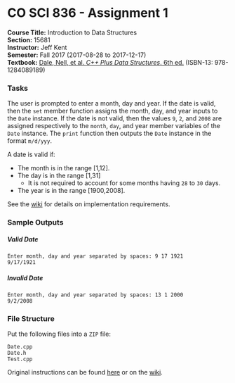 # CO SCI 836 - Assignment 1
**Course Title:** Introduction to Data Structures<br/>
**Section:** 15681<br/>
**Instructor:** Jeff Kent<br/>
**Semester:** Fall 2017 (2017-08-28 to 2017-12-17)<br/>
**Textbook:** [Dale, Nell, et al. _C++ Plus Data Structures_. 6th ed.](http://www.jblearning.com/catalog/9781284089189/) (ISBN-13: 978-1284089189)

### Tasks
The user is prompted to enter a month, day and year. If the date is valid, then
the `set` member function assigns the month, day, and year inputs to the `Date`
instance. If the date is not valid, then the values `9`, `2`, and `2008` are
assigned respectively to the `month`, `day`, and year member variables of the
`Date` instance. The `print` function then outputs the `Date` instance in the
format `m/d/yyy`.

A date is valid if:
* The month is in the range \[1,12].
* The day is in the range \[1,31]
    * It is not required to account for some months having `28` to `30` days.
* The year is in the range \[1900,2008].

See the [wiki](https://github.com/MarkKoz/COSCI-836/wiki/Assignment-1) for
details on implementation requirements.

### Sample Outputs
##### Valid Date
```
Enter month, day and year separated by spaces: 9 17 1921
9/17/1921
```

##### Invalid Date
```
Enter month, day and year separated by spaces: 13 1 2000
9/2/2008
```

### File Structure
Put the following files into a `ZIP` file:
```
Date.cpp
Date.h
Test.cpp
```

Original instructions can be found
[here](https://www.genghiskhent.com/jak/836/assignments/836a1.html) or on the
[wiki](https://github.com/MarkKoz/COSCI-836/wiki/Assignment-1).
